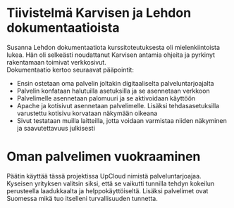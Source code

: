 # Tiivistelmä Karvisen ja Lehdon dokumentaatioista #
Susanna Lehdon dokumentaatiota kurssitoteutuksesta oli mielenkiintoista lukea. Hän oli selkeästi noudattanut Karvisen antamia ohjeita ja pyrkinyt rakentamaan toimivat verkkosivut. <br>
Dokumentaatio kertoo seuraavat pääpointit:
- Ensin ostetaan oma palvelin joltakin digitaaliselta palveluntarjoajalta
- Palvelin konfataan halutuilla asetuksilla ja se asennetaan verkkoon
- Palvelimelle asennetaan palomuuri ja se aktivoidaan käyttöön
- Apache ja kotisivut asennetaan palvelimelle. Lisäksi tehdasasetuksilla varustettu kotisivu korvataan näkymään oikeana
- Sivut testataan muilla laitteilla, jotta voidaan varmistaa niiden näkyminen ja saavutettavuus julkisesti
# Oman palvelimen vuokraaminen #
Päätin käyttää tässä projektissa UpCloud nimistä palveluntarjoajaa. Kyseisen yrityksen valitsin siksi, että se vaikutti tunnilla tehdyn kokeilun perusteella laadukkaalta ja helppokäyttöiseltä. Lisäksi palvelimet ovat Suomessa mikä tuo itselleni turvallisuuden tunnetta.
